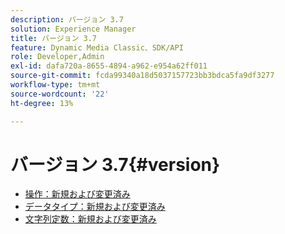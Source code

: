 ```yaml
---
description: バージョン 3.7
solution: Experience Manager
title: バージョン 3.7
feature: Dynamic Media Classic、SDK/API
role: Developer,Admin
exl-id: dafa720a-8655-4894-a962-e954a62ff011
source-git-commit: fcda99340a18d5037157723bb3bdca5fa9df3277
workflow-type: tm+mt
source-wordcount: '22'
ht-degree: 13%

---
```


# バージョン 3.7{#version}

* [操作：新規および変更済み](r-3-7-operations.md)
* [データタイプ：新規および変更済み](r-3-7-types.md)
* [文字列定数：新規および変更済み](r-3-7-string-constants.md)
